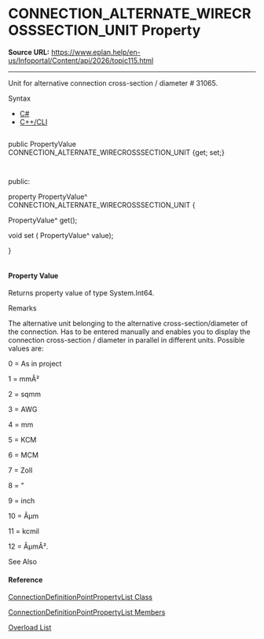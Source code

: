 # CONNECTION_ALTERNATE_WIRECROSSSECTION_UNIT Property

**Source URL:** https://www.eplan.help/en-us/Infoportal/Content/api/2026/topic115.html

---

Unit for alternative connection cross-section / diameter # 31065.

Syntax

- [C#](#i-syntax-CS)
- [C++/CLI](#i-syntax-CPP2005)

```
```
public PropertyValue CONNECTION_ALTERNATE_WIRECROSSSECTION_UNIT {get; set;}
```
```

```
```
public:
property PropertyValue^ CONNECTION_ALTERNATE_WIRECROSSSECTION_UNIT {
   PropertyValue^ get();
   void set (    PropertyValue^ value);
}
```
```

#### Property Value

Returns property value of type System.Int64.

Remarks

The alternative unit belonging to the alternative cross-section/diameter of the connection. Has to be entered manually and enables you to display the connection cross-section / diameter in parallel in different units. Possible values are:

0 = As in project

1 = mmÂ²

2 = sqmm

3 = AWG

4 = mm

5 = KCM

6 = MCM

7 = Zoll

8 = "

9 = inch

10 = Âµm

11 = kcmil

12 = ÂµmÂ².



See Also

#### Reference

[ConnectionDefinitionPointPropertyList Class](Eplan.EplApi.DataModelu~Eplan.EplApi.DataModel.ConnectionDefinitionPointPropertyList.html)
  
[ConnectionDefinitionPointPropertyList Members](Eplan.EplApi.DataModelu~Eplan.EplApi.DataModel.ConnectionDefinitionPointPropertyList_members.html)
  
[Overload List](topic1803.html)